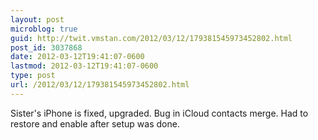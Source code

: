 ```yaml
---
layout: post
microblog: true
guid: http://twit.vmstan.com/2012/03/12/179381545973452802.html
post_id: 3037868
date: 2012-03-12T19:41:07-0600
lastmod: 2012-03-12T19:41:07-0600
type: post
url: /2012/03/12/179381545973452802.html
---
```

Sister's iPhone is fixed, upgraded. Bug in iCloud contacts merge. Had to restore and enable after setup was done.
